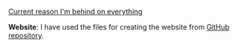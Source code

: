 [Current reason I'm behind on everything](reason.jpg)

**Website**: I have used the files for creating the website from [GitHub repository](https://github.com/gautamrao/gautamrao.github.io). 
